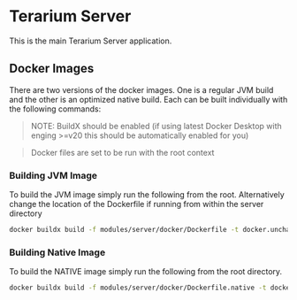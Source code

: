 # Terarium Server

This is the main Terarium Server application.

## Docker Images

There are two versions of the docker images. One is a regular JVM build and the other is an optimized native build. Each can be built individually with the following commands:

> NOTE: BuildX should be enabled (if using latest Docker Desktop with enging >=v20 this should be automatically enabled for you)

> Docker files are set to be run with the root context

### Building JVM Image

To build the JVM image simply run the following from the root. Alternatively change the location of the Dockerfile if running from within the server directory
```sh
docker buildx build -f modules/server/docker/Dockerfile -t docker.uncharted.software/terarium:server .
```

### Building Native Image
To build the NATIVE image simply run the following from the root directory.
```sh
docker buildx build -f modules/server/docker/Dockerfile.native -t docker.uncharted.software/terarium:server .
```
